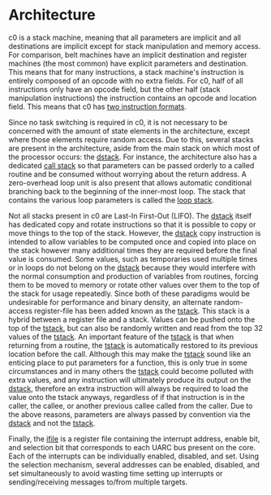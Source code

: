 # Architecture

c0 is a stack machine, meaning that all parameters are implicit and all destinations are implicit except for stack manipulation and memory access. For comparison, belt machines have an implicit destination and register machines (the most common) have explicit parameters and destination. This means that for many instructions, a stack machine's instruction is entirely composed of an opcode with no extra fields. For c0, half of all instructions only have an opcode field, but the other half (stack manipulation instructions) the instruction contains an opcode and location field. This means that c0 has [two instruction formats](instruction_reference.md).

Since no task switching is required in c0, it is not necessary to be concerned with the amount of state elements in the architecture, except where those elements require random access. Due to this, several stacks are present in the architecture, aside from the main stack on which most of the processor occurs: the [dstack](architecture/dstack.md). For instance, the architecture also has a dedicated [call stack](architecture/cstack.md) so that parameters can be passed orderly to a called routine and be consumed without worrying about the return address. A zero-overhead loop unit is also present that allows automatic conditional branching back to the beginning of the inner-most loop. The stack that contains the various loop parameters is called the [loop stack](architecture/lstack.md).

Not all stacks present in c0 are Last-In First-Out (LIFO). The [dstack](architecture/dstack.md) itself has dedicated copy and rotate instructions so that it is possible to copy or move things to the top of the stack. However, the [dstack](architecture/dstack.md) copy instruction is intended to allow variables to be computed once and copied into place on the stack however many additional times they are required before the final value is consumed. Some values, such as temporaries used multiple times or in loops do not belong on the [dstack](architecture/dstack.md) because they would interfere with the normal consumption and production of variables from routines, forcing them to be moved to memory or rotate other values over them to the top of the stack for usage repeatedly. Since both of these paradigms would be undesirable for performance and binary density, an alternate random-access register-file has been added known as the [tstack](architecture/tstack.md). This stack is a hybrid between a register file and a stack. Values can be pushed onto the top of the [tstack](architecture/tstack.md), but can also be randomly written and read from the top 32 values of the [tstack](architecture/tstack.md). An important feature of the [tstack](architecture/tstack.md) is that when returning from a routine, the [tstack](architecture/tstack.md) is automatically restored to its previous location before the call. Although this may make the [tstack](architecture/tstack.md) sound like an enticing place to put parameters for a function, this is only true in some circumstances and in many others the [tstack](architecture/tstack.md) could become polluted with extra values, and any instruction will ultimately produce its output on the [dstack](architecture/dstack.md), therefore an extra instruction will always be required to load the value onto the tstack anyways, regardless of if that instruction is in the caller, the callee, or another previous callee called from the caller. Due to the above reasons, parameters are always passed by convention via the [dstack](architecture/dstack.md) and not the [tstack](architecture/tstack.md).

Finally, the [ifile](architecture/ifile.md) is a register file containing the interrupt address, enable bit, and selection bit that corresponds to each UARC bus present on the core. Each of the interrupts can be individually enabled, disabled, and set. Using the selection mechanism, several addresses can be enabled, disabled, and set simultaneously to avoid wasting time setting up interrupts or sending/receiving messages to/from multiple targets.
